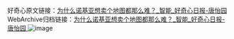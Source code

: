 好奇心原文链接：[为什么诺基亚想卖个地图都那么难？_智能_好奇心日报-唐怡园 ](https://www.qdaily.com/articles/12085.html)
WebArchive归档链接：[为什么诺基亚想卖个地图都那么难？_智能_好奇心日报-唐怡园 ](http://web.archive.org/web/20190623171900/https://www.qdaily.com/articles/12085.html)
![image](http://ww3.sinaimg.cn/large/007d5XDply1g3whyuk8ptj30u035x4q9)